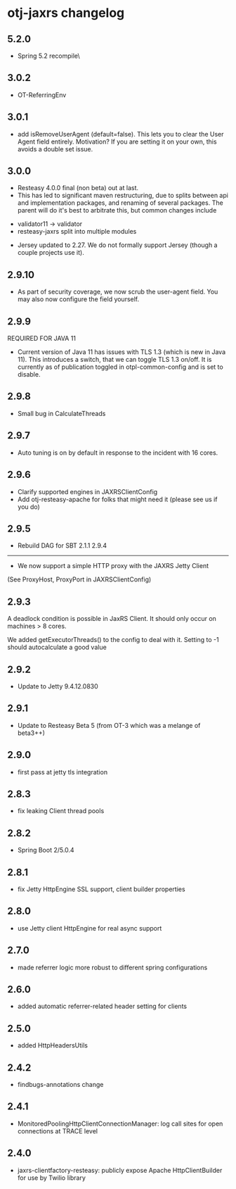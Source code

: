 otj-jaxrs changelog
===================

5.2.0
-----
* Spring 5.2 recompile\

3.0.2
-----
* OT-ReferringEnv

3.0.1
-----
* add isRemoveUserAgent (default=false). This lets you to clear
the User Agent field entirely. Motivation? If you are setting it
on your own, this avoids a double set issue.

3.0.0
----
* Resteasy 4.0.0 final (non beta) out at last.
* This has led to significant maven restructuring, due to splits between
api and implementation packages, and renaming of several packages. The parent
will do it's best to arbitrate this, but common changes include

- validator11 -> validator
- resteasy-jaxrs split into multiple modules

* Jersey updated to 2.27. We do not formally support Jersey (though a couple projects use it).

2.9.10
------
* As part of security coverage, we now scrub the user-agent field. You may also now configure the field yourself.

2.9.9
-----
REQUIRED FOR JAVA 11
* Current version of Java 11 has issues with TLS 1.3 (which is new in Java 11). This introduces
a switch, that we can toggle TLS 1.3 on/off. It is currently as of publication toggled in
otpl-common-config and is set to disable.

2.9.8
-----
* Small bug in CalculateThreads

2.9.7
-----
* Auto tuning is on by default in response to the incident with 16 cores.

2.9.6
-----
* Clarify supported engines in JAXRSClientConfig
* Add otj-resteasy-apache for folks that might need it (please see us if you do)

2.9.5
-----
* Rebuild DAG for SBT 2.1.1
2.9.4
-----
* We now support a simple HTTP proxy with the JAXRS Jetty Client

(See ProxyHost, ProxyPort in JAXRSClientConfig)

2.9.3
-----
A deadlock condition is possible in JaxRS Client. It should only occur on machines > 8 cores.

We added getExecutorThreads() to the config to deal with it. Setting to -1 should
autocalculate a good value

2.9.2
-----
* Update to Jetty 9.4.12.0830

2.9.1
-----
* Update to Resteasy Beta 5 (from OT-3 which was a melange of beta3++)

2.9.0
-----

* first pass at jetty tls integration

2.8.3
-----

* fix leaking Client thread pools

2.8.2
-----
* Spring Boot 2/5.0.4

2.8.1
-----

* fix Jetty HttpEngine SSL support, client builder properties

2.8.0
-----

* use Jetty client HttpEngine for real async support

2.7.0
-----

* made referrer logic more robust to different spring configurations

2.6.0
-----

* added automatic referrer-related header setting for clients

2.5.0
-----

* added HttpHeadersUtils

2.4.2
-----

* findbugs-annotations change

2.4.1
-----

* MonitoredPoolingHttpClientConnectionManager: log call sites for open connections at TRACE level

2.4.0
-----

* jaxrs-clientfactory-resteasy: publicly expose Apache HttpClientBuilder for use by Twilio library
